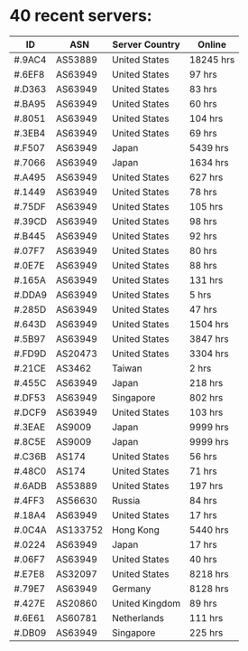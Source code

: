 # 40 recent servers:

| ID | ASN | Server Country | Online |
| ------ | ------ | ------ | ------ |
| #.9AC4 | AS53889 | United States | 18245 hrs |
| #.6EF8 | AS63949 | United States | 97 hrs |
| #.D363 | AS63949 | United States | 83 hrs |
| #.BA95 | AS63949 | United States | 60 hrs |
| #.8051 | AS63949 | United States | 104 hrs |
| #.3EB4 | AS63949 | United States | 69 hrs |
| #.F507 | AS63949 | Japan | 5439 hrs |
| #.7066 | AS63949 | Japan | 1634 hrs |
| #.A495 | AS63949 | United States | 627 hrs |
| #.1449 | AS63949 | United States | 78 hrs |
| #.75DF | AS63949 | United States | 105 hrs |
| #.39CD | AS63949 | United States | 98 hrs |
| #.B445 | AS63949 | United States | 92 hrs |
| #.07F7 | AS63949 | United States | 80 hrs |
| #.0E7E | AS63949 | United States | 88 hrs |
| #.165A | AS63949 | United States | 131 hrs |
| #.DDA9 | AS63949 | United States | 5 hrs |
| #.285D | AS63949 | United States | 47 hrs |
| #.643D | AS63949 | United States | 1504 hrs |
| #.5B97 | AS63949 | United States | 3847 hrs |
| #.FD9D | AS20473 | United States | 3304 hrs |
| #.21CE | AS3462 | Taiwan | 2 hrs |
| #.455C | AS63949 | Japan | 218 hrs |
| #.DF53 | AS63949 | Singapore | 802 hrs |
| #.DCF9 | AS63949 | United States | 103 hrs |
| #.3EAE | AS9009 | Japan | 9999 hrs |
| #.8C5E | AS9009 | Japan | 9999 hrs |
| #.C36B | AS174 | United States | 56 hrs |
| #.48C0 | AS174 | United States | 71 hrs |
| #.6ADB | AS53889 | United States | 197 hrs |
| #.4FF3 | AS56630 | Russia | 84 hrs |
| #.18A4 | AS63949 | United States | 17 hrs |
| #.0C4A | AS133752 | Hong Kong | 5440 hrs |
| #.0224 | AS63949 | Japan | 17 hrs |
| #.06F7 | AS63949 | United States | 40 hrs |
| #.E7E8 | AS32097 | United States | 8218 hrs |
| #.79E7 | AS63949 | Germany | 8128 hrs |
| #.427E | AS20860 | United Kingdom | 89 hrs |
| #.6E61 | AS60781 | Netherlands | 111 hrs |
| #.DB09 | AS63949 | Singapore | 225 hrs |

